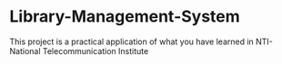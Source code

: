 # Library-Management-System
This project is a practical application of what you have learned in NTI-National Telecommunication Institute 
